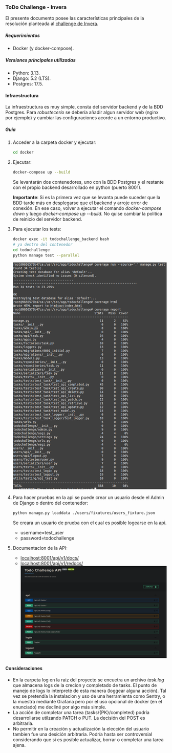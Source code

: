 ### ToDo Challenge - Invera

El presente documento posee las características principales de la resolución planteada al [challenge de Invera](Invera.md).


##### Requerimientos

- Docker (y docker-compose).

##### Versiones principales utilizadas
- Python: 3.13.
- Django: 5.2 (LTS).
- Postgres: 17.5.

#### Infraestructura

La infraestructura es muy simple, consta del servidor backend y de la BDD Postgres. Para *robustecerlo* se debería añadir algun servidor web (nginx por ejemplo) y cambiar las configuraciones acorde a un entorno productivo.

##### Guía
1. Acceder a la carpeta docker y ejecutar:
   ```bash
   cd docker
   ```
2. Ejecutar:
   ```bash
   docker-compose up --build
   ```
   Se levantarán dos contenedores, uno con la BDD Postgres y el restante con el propio backend desarrollado en python (puerto 8001).

   **Importante**:  Si es la primera vez que se levanta puede suceder que la BDD tarde más en desplegarse que el backend y arroje error de conexión. En ese caso, volver a ejecutar el comando *docker-compose down* y luego *docker-compose up --build*. No quise cambiar la politica de reinicio del servidor backend.

3. Para ejecutar los tests:
   ```bash
   docker exec -it todochallenge_backend bash
   # ya dentro del contenedor
   cd todochallenge
   python manage test --parallel
   ```
   ![Coverage](./documentation/coverage.png)


4. Para hacer pruebas en la api se puede crear un usuario desde el Admin de Django o dentro del contenedor:
   ```bash
   python manage.py loaddata ./users/fixutures/users_fixture.json
   ```
   Se creara un usuario de prueba con el cual es posible logearse en la api.
   - username=test_user
   - password=todochallenge

5. Documentacion de la API:
   - [localhost:8001/api/v1/docs/](localhost:8001/api/v1/docs/)
   - [localhost:8001/api/v1/redocs/](localhost:8001/api/v1/redocs/)
   ![API doc](./documentation/swagger.png)

#### Consideraciones

- En la carpeta log en la raiz del proyecto se encuetra un archivo *task.log* que almacena logs de la crecion y completado de tasks. El punto de manejo de logs lo interpreté de esta manera (loggear alguna acción). Tal vez se pretendía la instalacion y uso de una herramienta como Sentry, o la muestra mediante Grafana pero por el uso opcional de docker (en el enunciado) me decliné por algo más simple.
- La acción de completar una tarea (tasks/{PK}/completed) podría desarrollarse utilzando PATCH o PUT. La decisión del POST es arbitraria.
- No permitir en la creación y actualización la elección del usuario tambien fue una desición arbitraria. Podría hasta ser controversial considerando que si es posible actualizar, borrar o completar una tarea ajena. 

